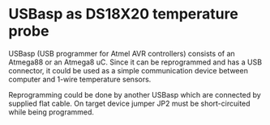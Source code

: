 # USBasp as DS18X20 temperature probe

USBasp (USB programmer for Atmel AVR controllers) consists of an Atmega88 or an Atmega8 uC. Since it can be reprogrammed and has a USB connector, it could be used as a simple communication device between computer and 1-wire temperature sensors.

Reprogramming could be done by another USBasp which are connected by supplied flat cable. On target device jumper JP2 must be short-circuited while being programmed.
